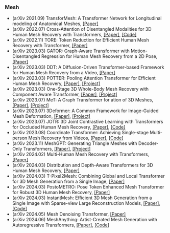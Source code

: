 ### Mesh
- (arXiv 2021.09) TransforMesh: A Transformer Network for Longitudinal modeling of Anatomical Meshes, [[Paper]](https://arxiv.org/pdf/2109.00532.pdf)
- (arXiv 2022.07) Cross-Attention of Disentangled Modalities for 3D Human Mesh Recovery with Transformers, [[Paper]](https://arxiv.org/pdf/2207.13820.pdf), [[Code]](https://github.com/postech-ami/FastMETRO)
- (arXiv 2022.11) TORE: Token Reduction for Efficient Human Mesh Recovery with Transformer, [[Paper]](https://arxiv.org/pdf/2211.10705.pdf)
- (arXiv 2023.03) GATOR: Graph-Aware Transformer with Motion-Disentangled Regression for Human Mesh Recovery from a 2D Pose, [[Paper]](https://arxiv.org/pdf/2303.05652.pdf)
- (arXiv 2023.03) DDT: A Diffusion-Driven Transformer-based Framework for Human Mesh Recovery from a Video, [[Paper]](https://arxiv.org/pdf/2303.13397.pdf)
- (arXiv 2023.03) POTTER: Pooling Attention Transformer for Efficient Human Mesh Recovery, [[Paper]](https://arxiv.org/pdf/2303.13357.pdf), [[Project]](https://zczcwh.github.io/potter_page)
- (arXiv 2023.03) One-Stage 3D Whole-Body Mesh Recovery with Component Aware Transformer, [[Paper]](https://arxiv.org/pdf/2303.16160.pdf), [[Project]](https://osx-ubody.github.io/)
- (arXiv 2023.07) MeT: A Graph Transformer for ation of 3D Meshes, [[Paper]](https://arxiv.org/pdf/2307.01115.pdf), [[Project]](https://osx-ubody.github.io/)
- (arXiv 2023.07) 3Deformer: A Common Framework for Image-Guided Mesh Deformation, [[Paper]](https://arxiv.org/pdf/2307.09892.pdf), [[Project]](https://osx-ubody.github.io/)
- (arXiv 2023.07) JOTR: 3D Joint Contrastive Learning with Transformers for Occluded Human Mesh Recovery, [[Paper]](https://arxiv.org/pdf/2307.16377.pdf), [[Code]](https://github.com/xljh0520/JOTR)
- (arXiv 2023.08) Coordinate Transformer: Achieving Single-stage Multi-person Mesh Recovery from Videos, [[Paper]](https://arxiv.org/pdf/2308.10334.pdf), [[Code]](https://github.com/Li-Hao-yuan/CoordFormer)
- (arXiv 2023.11) MeshGPT: Generating Triangle Meshes with Decoder-Only Transformers, [[Paper]](https://arxiv.org/pdf/2311.15475.pdf), [[Project]](https://nihalsid.github.io/mesh-gpt/)
- (arXiv 2024.02) Multi-Human Mesh Recovery with Transformers, [[Paper]](https://arxiv.org/pdf/2402.16806.pdf)
- (arXiv 2024.03) Distribution and Depth-Aware Transformers for 3D Human Mesh Recovery, [[Paper]](https://arxiv.org/pdf/2403.09063.pdf)
- (arXiv 2024.03) T-Pixel2Mesh: Combining Global and Local Transformer for 3D Mesh Generation from a Single Image, [[Paper]](https://arxiv.org/pdf/2403.13663.pdf)
- (arXiv 2024.03) PostoMETRO: Pose Token Enhanced Mesh Transformer for Robust 3D Human Mesh Recovery, [[Paper]](https://arxiv.org/pdf/2403.12473.pdf)
- (arXiv 2024.03) InstantMesh: Efficient 3D Mesh Generation from a Single Image with Sparse-view Large Reconstruction Models, [[Paper]](https://arxiv.org/pdf/2404.06542.pdf), [[Code]](https://github.com/TencentARC/InstantMesh)
- (arXiv 2024.05) Mesh Denoising Transformer, [[Paper]](https://arxiv.org/pdf/2405.06536v1.pdf)
- (arXiv 2024.06) MeshAnything: Artist-Created Mesh Generation with Autoregressive Transformers, [[Paper]](https://arxiv.org/pdf/2406.10163.pdf), [[Code]](https://github.com/buaacyw/MeshAnything)
